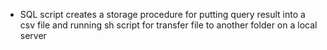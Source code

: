 - SQL script creates a storage procedure for putting query result into a csv file and running sh script for transfer file to another folder on a local server

<!---
kot8891/kot8891 is a ✨ special ✨ repository because its `README.md` (this file) appears on your GitHub profile.
You can click the Preview link to take a look at your changes.
--->
